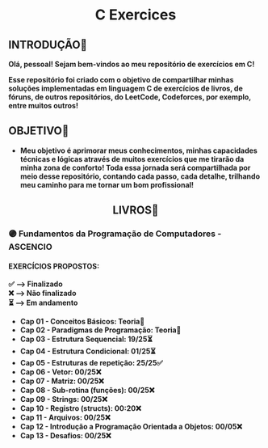 <h1 align="center"> C Exercices </h1>

<h2> INTRODUÇÃO🌱 </h2>
<p> <strong>

Olá, pessoal! Sejam bem-vindos ao meu repositório de exercícios em C!

Esse repositório foi criado com o objetivo de compartilhar minhas soluções implementadas em linguagem C de exercícios de livros, de fóruns, de outros repositórios, do LeetCode, Codeforces, por exemplo, entre muitos outros!

</strong> </p>

<h2> OBJETIVO🎯 </h2>

<p> <strong>

- Meu objetivo é aprimorar meus conhecimentos, minhas capacidades técnicas e lógicas através de muitos exercícios que me tirarão da minha zona de conforto! Toda essa jornada será compartilhada por meio desse repositório, contando cada passo, cada detalhe, trilhando meu caminho para me tornar um bom profissional!
</strong> </p>

<h2 align="center"> LIVROS📕 </h2>

<h3> 🟣 Fundamentos da Programação de Computadores - ASCENCIO </h3>
<h4> EXERCÍCIOS PROPOSTOS: </h4>

<p> <strong>
✅ --> Finalizado <br>
❌ --> Não finalizado <br>
⏳ --> Em andamento

- Cap 01 - Conceitos Básicos: Teoria📖 <br>
- Cap 02 - Paradigmas de Programação: Teoria📖 <br>
- Cap 03 - Estrutura Sequencial: 19/25⏳<br>
- Cap 04 - Estrutura Condicional: 01/25⏳<br>
- Cap 05 - Estruturas de repetição: 25/25✅ <br>
- Cap 06 - Vetor: 00/25❌<br>
- Cap 07 - Matriz: 00/25❌<br>
- Cap 08 - Sub-rotina (funções): 00/25❌<br>
- Cap 09 - Strings: 00/25❌<br>
- Cap 10 - Registro (structs): 00:20❌<br>
- Cap 11 - Arquivos: 00/25❌<br>
- Cap 12 - Introdução a Programação Orientada a Objetos: 00/05❌<br>
- Cap 13 - Desafios: 00/25❌<br>

<strong/> </p>
